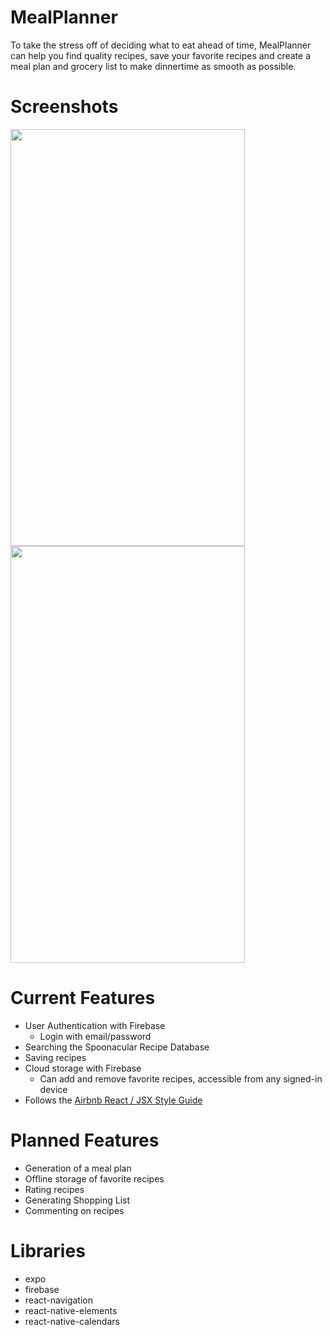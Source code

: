 # MealPlanner
To take the stress off of deciding what to eat ahead of time, MealPlanner can help you find quality recipes, save your favorite recipes and create a meal plan and grocery list to make dinnertime as smooth as possible.
# Screenshots
<img src="https://i.imgur.com/dOPI6OR.png" width="375" height="667"/> <img src="https://i.imgur.com/Y7pmGFD.png" width="375" height="667"/>
# Current Features
* User Authentication with Firebase
  * Login with email/password
* Searching the Spoonacular Recipe Database
* Saving recipes
* Cloud storage with Firebase
  * Can add and remove favorite recipes, accessible from any signed-in device
* Follows the [Airbnb React / JSX Style Guide](https://github.com/airbnb/javascript/tree/master/react)
# Planned Features
* Generation of a meal plan
* Offline storage of favorite recipes
* Rating recipes
* Generating Shopping List
* Commenting on recipes
# Libraries
* expo
* firebase
* react-navigation
* react-native-elements
* react-native-calendars
